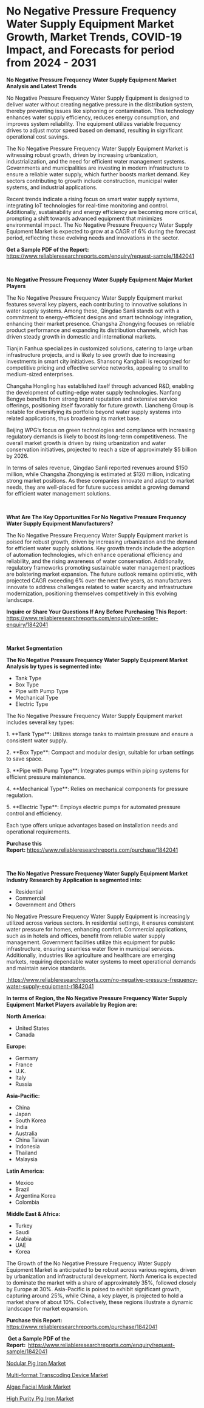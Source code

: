 <p><h1>No Negative Pressure Frequency Water Supply Equipment Market Growth, Market Trends, COVID-19 Impact, and Forecasts for period from 2024 - 2031</h1></p><p><strong>No Negative Pressure Frequency Water Supply Equipment Market Analysis and Latest Trends</strong></p>
<p><p>No Negative Pressure Frequency Water Supply Equipment is designed to deliver water without creating negative pressure in the distribution system, thereby preventing issues like siphoning or contamination. This technology enhances water supply efficiency, reduces energy consumption, and improves system reliability. The equipment utilizes variable frequency drives to adjust motor speed based on demand, resulting in significant operational cost savings.</p><p>The No Negative Pressure Frequency Water Supply Equipment Market is witnessing robust growth, driven by increasing urbanization, industrialization, and the need for efficient water management systems. Governments and municipalities are investing in modern infrastructure to ensure a reliable water supply, which further boosts market demand. Key sectors contributing to growth include construction, municipal water systems, and industrial applications.</p><p>Recent trends indicate a rising focus on smart water supply systems, integrating IoT technologies for real-time monitoring and control. Additionally, sustainability and energy efficiency are becoming more critical, prompting a shift towards advanced equipment that minimizes environmental impact. The No Negative Pressure Frequency Water Supply Equipment Market is expected to grow at a CAGR of 6% during the forecast period, reflecting these evolving needs and innovations in the sector.</p></p>
<p><strong>Get a Sample PDF of the Report:&nbsp;</strong> <a href="https://www.reliableresearchreports.com/enquiry/request-sample/1842041?utm_campaign=120&utm_medium=2&utm_source=Github&utm_content=ia&utm_term=31122024&utm_id=no-negative-pressure-frequency-water-supply-equipment">https://www.reliableresearchreports.com/enquiry/request-sample/1842041</a></p>
<p>&nbsp;</p>
<p><strong>No Negative Pressure Frequency Water Supply Equipment Major Market Players</strong></p>
<p><p>The No Negative Pressure Frequency Water Supply Equipment market features several key players, each contributing to innovative solutions in water supply systems. Among these, Qingdao Sanli stands out with a commitment to energy-efficient designs and smart technology integration, enhancing their market presence. Changsha Zhongying focuses on reliable product performance and expanding its distribution channels, which has driven steady growth in domestic and international markets.</p><p>Tianjin Fanhua specializes in customized solutions, catering to large urban infrastructure projects, and is likely to see growth due to increasing investments in smart city initiatives. Shansong Kangbaili is recognized for competitive pricing and effective service networks, appealing to small to medium-sized enterprises. </p><p>Changsha Hongling has established itself through advanced R&D, enabling the development of cutting-edge water supply technologies. Nanfang Bengye benefits from strong brand reputation and extensive service offerings, positioning itself favorably for future growth. Liancheng Group is notable for diversifying its portfolio beyond water supply systems into related applications, thus broadening its market base. </p><p>Beijing WPG’s focus on green technologies and compliance with increasing regulatory demands is likely to boost its long-term competitiveness. The overall market growth is driven by rising urbanization and water conservation initiatives, projected to reach a size of approximately $5 billion by 2026.</p><p>In terms of sales revenue, Qingdao Sanli reported revenues around $150 million, while Changsha Zhongying is estimated at $120 million, indicating strong market positions. As these companies innovate and adapt to market needs, they are well-placed for future success amidst a growing demand for efficient water management solutions.</p></p>
<p>&nbsp;</p>
<p><strong>What Are The Key Opportunities For No Negative Pressure Frequency Water Supply Equipment Manufacturers?</strong></p>
<p><p>The No Negative Pressure Frequency Water Supply Equipment market is poised for robust growth, driven by increasing urbanization and the demand for efficient water supply solutions. Key growth trends include the adoption of automation technologies, which enhance operational efficiency and reliability, and the rising awareness of water conservation. Additionally, regulatory frameworks promoting sustainable water management practices are bolstering market expansion. The future outlook remains optimistic, with projected CAGR exceeding 6% over the next five years, as manufacturers innovate to address challenges related to water scarcity and infrastructure modernization, positioning themselves competitively in this evolving landscape.</p></p>
<p><strong>Inquire or Share Your Questions If Any Before Purchasing This Report:</strong> <a href="https://www.reliableresearchreports.com/enquiry/pre-order-enquiry/1842041?utm_campaign=120&utm_medium=2&utm_source=Github&utm_content=ia&utm_term=31122024&utm_id=no-negative-pressure-frequency-water-supply-equipment">https://www.reliableresearchreports.com/enquiry/pre-order-enquiry/1842041</a></p>
<p>&nbsp;</p>
<p><strong>Market Segmentation</strong></p>
<p><strong>The No Negative Pressure Frequency Water Supply Equipment Market Analysis by types is segmented into:</strong></p>
<p><ul><li>Tank Type</li><li>Box Type</li><li>Pipe with Pump Type</li><li>Mechanical Type</li><li>Electric Type</li></ul></p>
<p><p>The No Negative Pressure Frequency Water Supply Equipment market includes several key types: </p><p>1. **Tank Type**: Utilizes storage tanks to maintain pressure and ensure a consistent water supply.</p><p>2. **Box Type**: Compact and modular design, suitable for urban settings to save space.</p><p>3. **Pipe with Pump Type**: Integrates pumps within piping systems for efficient pressure maintenance.</p><p>4. **Mechanical Type**: Relies on mechanical components for pressure regulation.</p><p>5. **Electric Type**: Employs electric pumps for automated pressure control and efficiency. </p><p>Each type offers unique advantages based on installation needs and operational requirements.</p></p>
<p><strong>Purchase this Report:&nbsp;</strong><a href="https://www.reliableresearchreports.com/purchase/1842041?utm_campaign=120&utm_medium=2&utm_source=Github&utm_content=ia&utm_term=31122024&utm_id=no-negative-pressure-frequency-water-supply-equipment">https://www.reliableresearchreports.com/purchase/1842041</a></p>
<p>&nbsp;</p>
<p><strong>The No Negative Pressure Frequency Water Supply Equipment Market Industry Research by Application is segmented into:</strong></p>
<p><ul><li>Residential</li><li>Commercial</li><li>Government and Others</li></ul></p>
<p><p>No Negative Pressure Frequency Water Supply Equipment is increasingly utilized across various sectors. In residential settings, it ensures consistent water pressure for homes, enhancing comfort. Commercial applications, such as in hotels and offices, benefit from reliable water supply management. Government facilities utilize this equipment for public infrastructure, ensuring seamless water flow in municipal services. Additionally, industries like agriculture and healthcare are emerging markets, requiring dependable water systems to meet operational demands and maintain service standards.</p></p>
<p><a href="https://www.reliableresearchreports.com/no-negative-pressure-frequency-water-supply-equipment-r1842041?utm_campaign=120&utm_medium=2&utm_source=Github&utm_content=ia&utm_term=31122024&utm_id=no-negative-pressure-frequency-water-supply-equipment">&nbsp;https://www.reliableresearchreports.com/no-negative-pressure-frequency-water-supply-equipment-r1842041</a></p>
<p><strong>In terms of Region, the No Negative Pressure Frequency Water Supply Equipment Market Players available by Region are:</strong></p>
<p>
    <p> <strong> North America: </strong>
        <ul>
            <li>United States</li>
            <li>Canada</li>
        </ul>
        </p> 
    <p> <strong> Europe: </strong>
        <ul>
            <li>Germany</li>
            <li>France</li>
            <li>U.K.</li>
            <li>Italy</li>
            <li>Russia</li>
        </ul>
        </p> 
    <p> <strong> Asia-Pacific: </strong>
        <ul>
            <li>China</li>
            <li>Japan</li>
            <li>South Korea</li>
            <li>India</li>
            <li>Australia</li>
            <li>China Taiwan</li>
            <li>Indonesia</li>
            <li>Thailand</li>
            <li>Malaysia</li>
        </ul>
        </p> 
    <p> <strong> Latin America: </strong>
        <ul>
            <li>Mexico</li>
            <li>Brazil</li>
            <li>Argentina Korea</li>
            <li>Colombia</li>
        </ul>
        </p> 
    <p> <strong> Middle East & Africa: </strong>
        <ul>
            <li>Turkey</li>
            <li>Saudi</li>
            <li>Arabia</li>
            <li>UAE</li>
            <li>Korea</li>
        </ul>
    </p>
    </p>
<p><p>The Growth of the No Negative Pressure Frequency Water Supply Equipment Market is anticipated to be robust across various regions, driven by urbanization and infrastructural development. North America is expected to dominate the market with a share of approximately 35%, followed closely by Europe at 30%. Asia-Pacific is poised to exhibit significant growth, capturing around 25%, while China, a key player, is projected to hold a market share of about 10%. Collectively, these regions illustrate a dynamic landscape for market expansion.</p></p>
<p><strong>Purchase this Report: </strong><a href="https://www.reliableresearchreports.com/purchase/1842041?utm_campaign=120&utm_medium=2&utm_source=Github&utm_content=ia&utm_term=31122024&utm_id=no-negative-pressure-frequency-water-supply-equipment">https://www.reliableresearchreports.com/purchase/1842041</a></p>
<p>&nbsp;<strong>Get a Sample PDF of the Report:&nbsp;&nbsp;</strong><a href="https://www.reliableresearchreports.com/enquiry/request-sample/1842041?utm_campaign=120&utm_medium=2&utm_source=Github&utm_content=ia&utm_term=31122024&utm_id=no-negative-pressure-frequency-water-supply-equipment">https://www.reliableresearchreports.com/enquiry/request-sample/1842041</a></p>
<p><strong></strong></p>
<p><p><a href="https://github.com/DianaWilson796/Market-Research-Report-List-1/blob/main/nodular-pig-iron-market.md?utm_campaign=120&utm_medium=2&utm_source=Github&utm_content=ia&utm_term=31122024&utm_id=no-negative-pressure-frequency-water-supply-equipment">Nodular Pig Iron Market</a></p><p><a href="https://github.com/maclarensidney/Market-Research-Report-List-1/blob/main/multi-format-transcoding-device-market.md?utm_campaign=120&utm_medium=2&utm_source=Github&utm_content=ia&utm_term=31122024&utm_id=no-negative-pressure-frequency-water-supply-equipment">Multi-format Transcoding Device Market</a></p><p><a href="https://github.com/sofayahoo2023/Market-Research-Report-List-6/blob/main/algae-facial-mask-market.md?utm_campaign=120&utm_medium=2&utm_source=Github&utm_content=ia&utm_term=31122024&utm_id=no-negative-pressure-frequency-water-supply-equipment">Algae Facial Mask Market</a></p><p><a href="https://github.com/joannesouthgate/Market-Research-Report-List-5/blob/main/high-purity-pig-iron-market.md?utm_campaign=120&utm_medium=2&utm_source=Github&utm_content=ia&utm_term=31122024&utm_id=no-negative-pressure-frequency-water-supply-equipment">High Purity Pig Iron Market</a></p></p>
